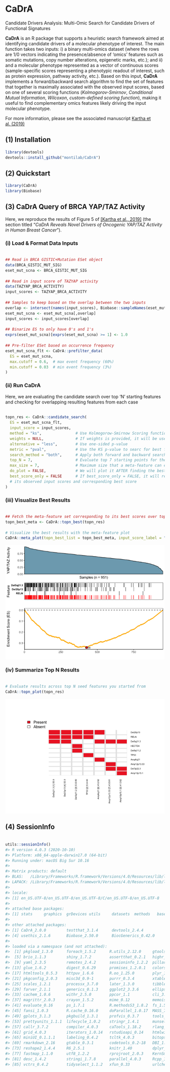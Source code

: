 
<!-- README.md is generated from README.Rmd. Please edit that file -->

# CaDrA

<!-- badges: start -->

<!-- [![R-CMD-check](https://github.com/montilab/CaDrA/workflows/R-CMD-check/badge.svg)](https://github.com/montilab/CaDrA/actions) -->
<!-- badges: end -->

Candidate Drivers Analysis: Multi-Omic Search for Candidate Drivers of
Functional Signatures

**CaDrA** is an R package that supports a heuristic search framework
aimed at identifying candidate drivers of a molecular phenotype of
interest. The main function takes two inputs: i) a binary multi-omics
dataset (where the rows are 1/0 vectors indicating the presence/absence
of ‘omics’ features such as somatic mutations, copy number alterations,
epigenetic marks, etc.); and ii) and a molecular phenotype represented
as a vector of continuous scores (sample-specific scores representing a
phenotypic readout of interest, such as protein expression, pathway
activity, etc.). Based on this input, **CaDrA** implements a
forward/backward search algorithm to find the set of features that
together is maximally associated with the observed input scores, based
on one of several scoring functions (*Kolmogorov-Smirnov*, *Conditional
Mutual Information*, *Wilcoxon*, *custom-defined scoring function*),
making it useful to find complementary omics features likely driving the
input molecular phenotype.

For more information, please see the associated manuscript [Kartha et
al. (2019)](https://www.frontiersin.org/articles/10.3389/fgene.2019.00121/full)

## (1) Installation

``` r
library(devtools)
devtools::install_github("montilab/CaDrA")
```

## (2) Quickstart

``` r
library(CaDrA)
library(Biobase)
```

## (3) CaDrA Query of BRCA YAP/TAZ Activity

Here, we reproduce the results of Figure 5 of [\[Kartha et
al., 2019\]](https://www.frontiersin.org/articles/10.3389/fgene.2019.00121/full)
(the section titled “*CaDrA Reveals Novel Drivers of Oncogenic YAP/TAZ
Activity in Human Breast Cancer*”).

### (i) Load & Format Data Inputs

``` r

## Read in BRCA GISTIC+Mutation ESet object
data(BRCA_GISTIC_MUT_SIG)
eset_mut_scna <- BRCA_GISTIC_MUT_SIG

## Read in input score of TAZYAP activity
data(TAZYAP_BRCA_ACTIVITY)
input_scores <- TAZYAP_BRCA_ACTIVITY

## Samples to keep based on the overlap between the two inputs
overlap <- intersect(names(input_scores), Biobase::sampleNames(eset_mut_scna))
eset_mut_scna <- eset_mut_scna[,overlap]
input_scores <- input_scores[overlap]

## Binarize ES to only have 0's and 1's
exprs(eset_mut_scna)[exprs(eset_mut_scna) >= 1] <- 1.0

## Pre-filter ESet based on occurrence frequency
eset_mut_scna_flt <- CaDrA::prefilter_data(
  ES = eset_mut_scna,
  max.cutoff = 0.6,  # max event frequency (60%)
  min.cutoff = 0.03  # min event frequency (3%)
) 
```

### (ii) Run CaDrA

Here, we are evaluating the candidate search over top ‘N’ starting
features and checking for overlapping resulting features from each case

``` r

topn_res <- CaDrA::candidate_search(
  ES = eset_mut_scna_flt,
  input_score = input_scores,
  method = "ks",               # Use Kolmogorow-Smirnow Scoring function 
  weights = NULL,              # If weights is provided, it will be used to perform a weighted-KS test
  alternative = "less",        # Use one-sided p-value
  metric = "pval",             # Use the KS p-value to searc for best feature
  search_method = "both",      # Apply both forward and backward search
  top_N = 7,                   # Evaluate top 7 starting points for the search
  max_size = 7,                # Maximum size that a meta-feature can extend to do for a given search
  do_plot = FALSE,             # We will plot it AFTER finding the best hits
  best_score_only = FALSE      # If best_score_only = FALSE, it will return meta-feature ESet, 
  # its observed input scores and corresponding best score
)
```

### (iii) Visualize Best Results

``` r

## Fetch the meta-feature set corresponding to its best scores over top N features searches
topn_best_meta <- CaDrA::topn_best(topn_res)

# Visualize the best results with the meta-feature plot
CaDrA::meta_plot(topn_best_list = topn_best_meta, input_score_label = "YAP/TAZ Activity")
```

<img src="man/figures/README-visualize.best-1.png" style="display: block; margin: auto;" />

### (iv) Summarize Top N Results

``` r

# Evaluate results across top N seed features you started from
CaDrA::topn_plot(topn_res) 
```

<img src="man/figures/README-summarize-1.png" style="display: block; margin: auto;" />

## (4) SessionInfo

``` r

utils::sessionInfo()
#> R version 4.0.3 (2020-10-10)
#> Platform: x86_64-apple-darwin17.0 (64-bit)
#> Running under: macOS Big Sur 10.16
#> 
#> Matrix products: default
#> BLAS:   /Library/Frameworks/R.framework/Versions/4.0/Resources/lib/libRblas.dylib
#> LAPACK: /Library/Frameworks/R.framework/Versions/4.0/Resources/lib/libRlapack.dylib
#> 
#> locale:
#> [1] en_US.UTF-8/en_US.UTF-8/en_US.UTF-8/C/en_US.UTF-8/en_US.UTF-8
#> 
#> attached base packages:
#> [1] stats     graphics  grDevices utils     datasets  methods   base     
#> 
#> other attached packages:
#> [1] CaDrA_2.0.0         testthat_3.1.4      devtools_2.4.4     
#> [4] usethis_2.1.6       Biobase_2.50.0      BiocGenerics_0.42.0
#> 
#> loaded via a namespace (and not attached):
#>  [1] pkgload_1.3.0      foreach_1.5.2      R.utils_2.12.0     gtools_3.9.3      
#>  [5] brio_1.1.3         shiny_1.7.2        assertthat_0.2.1   highr_0.9         
#>  [9] yaml_2.3.5         remotes_2.4.2      sessioninfo_1.2.2  pillar_1.8.1      
#> [13] glue_1.6.2         digest_0.6.29      promises_1.2.0.1   colorspace_2.0-3  
#> [17] htmltools_0.5.3    httpuv_1.6.6       R.oo_1.25.0        plyr_1.8.7        
#> [21] pkgconfig_2.0.3    misc3d_0.9-1       purrr_0.3.4        xtable_1.8-4      
#> [25] scales_1.2.1       processx_3.7.0     later_1.3.0        tibble_3.1.8      
#> [29] farver_2.1.1       generics_0.1.3     ggplot2_3.3.6      ellipsis_0.3.2    
#> [33] cachem_1.0.6       withr_2.5.0        ppcor_1.1          cli_3.4.1         
#> [37] magrittr_2.0.3     crayon_1.5.2       mime_0.12          memoise_2.0.1     
#> [41] evaluate_0.16      ps_1.7.1           R.methodsS3_1.8.2  fs_1.5.2          
#> [45] fansi_1.0.3        R.cache_0.16.0     doParallel_1.0.17  MASS_7.3-58.1     
#> [49] gplots_3.1.3       pkgbuild_1.3.1     profvis_0.3.7      tools_4.0.3       
#> [53] prettyunits_1.1.1  lifecycle_1.0.2    stringr_1.4.1      munsell_0.5.0     
#> [57] callr_3.7.2        compiler_4.0.3     caTools_1.18.2     rlang_1.0.6       
#> [61] grid_4.0.3         iterators_1.0.14   rstudioapi_0.14    htmlwidgets_1.5.4 
#> [65] miniUI_0.1.1.1     labeling_0.4.2     tcltk_4.0.3        bitops_1.0-7      
#> [69] rmarkdown_2.16     gtable_0.3.1       codetools_0.2-18   DBI_1.1.3         
#> [73] reshape2_1.4.4     R6_2.5.1           knitr_1.40         dplyr_1.0.10      
#> [77] fastmap_1.1.0      utf8_1.2.2         rprojroot_2.0.3    KernSmooth_2.23-20
#> [81] desc_1.4.2         stringi_1.7.8      parallel_4.0.3     Rcpp_1.0.9        
#> [85] vctrs_0.4.2        tidyselect_1.1.2   xfun_0.33          urlchecker_1.0.1
```
